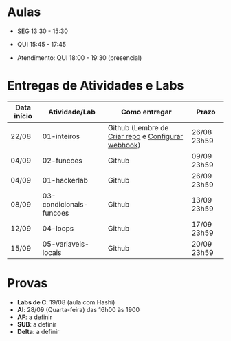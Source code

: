 

# Aulas

* SEG 13:30 - 15:30
* QUI 15:45 - 17:45

* Atendimento: QUI 18:00 - 19:30 (presencial)

# Entregas de Atividades e Labs


| Data início | Atividade/Lab                     | Como entregar                                                         | Prazo              |
|-------------|-----------------------------------|-----------------------------------------------------------------------|--------------------|
| 22/08 | 01-inteiros | Github (Lembre de [Criar repo](https://classroom.github.com/a/hPQpWuCt) e [Configurar webhook](https://insper.blackboard.com/webapps/blackboard/content/listContentEditable.jsp?content_id=_918517_1&course_id=_38898_1&mode=reset)) | 26/08 23h59 |
| 04/09 | 02-funcoes | Github | 09/09 23h59 |
| 04/09 | 01-hackerlab | Github | 26/09 23h59 |
| 08/09 | 03-condicionais-funcoes | Github | 13/09 23h59 |
| 12/09 | 04-loops | Github | 17/09 23h59 |
| 15/09 | 05-variaveis-locais | Github | 20/09 23h59 |


# Provas

- **Labs de C**: 19/08 (aula com Hashi)
- **AI**: 28/09 (Quarta-feira) das 16h00 às 1900
- **AF**: a definir
- **SUB**: a definir
- **Delta**: a definir
